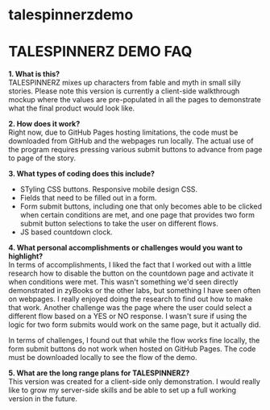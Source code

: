 # talespinnerzdemo
<h1>TALESPINNERZ DEMO FAQ</h1>
<p><b>1. What is this?</b><br>
  TALESPINNERZ mixes up characters from fable and myth in small silly stories. Please note this version is currently a client-side walkthrough mockup where the values are pre-populated in all the pages to demonstrate what the final product would look like.</p>
<p><b>2. How does it work?</b><br>
  Right now, due to GitHub Pages hosting limitations, the code must be downloaded from GitHub and the webpages run locally. The actual use of the program requires pressing various submit buttons to advance from page to page of the story.</p>
  <p><b>3. What types of coding does this include?</b></p>
  <ul>
  <li> STyling CSS buttons.
    Responsive mobile design CSS.
   <li> Fields that need to be filled out in a form.
   <li> Form submit buttons, including one that only becomes able to be clicked when certain conditions are met, and one page that provides two form submit button selections to take the user on different flows.
   <li> JS based countdown clock.
   </ul>
  <p><b>4. What personal accomplishments or challenges would you want to highlight?</b><br>
  In terms of accomplishments, I liked the fact that I worked out with a little research how to disable the button on the countdown page and activate it when conditions were met. This wasn't something we'd seen directly demonstrated in zyBooks or the other labs, but something I have seen often on webpages. I really enjoyed doing the research to find out how to make that work. Another challenge was the page where the user could select a different flow based on a YES or NO response. I wasn't sure if using the logic for two form submits would work on the same page, but it actually did.</p>
  <p>In terms of challenges, I found out that while the flow works fine locally, the form submit buttons do not work when hosted on GitHub Pages. The code must be downloaded locally to see the flow of the demo.</p>
  <p><b>5. What are the long range plans for TALESPINNERZ?</b><br>
  This version was created for a client-side only demonstration. I would really like to grow my server-side skills and be able to set up a full working version in the future.</p>
